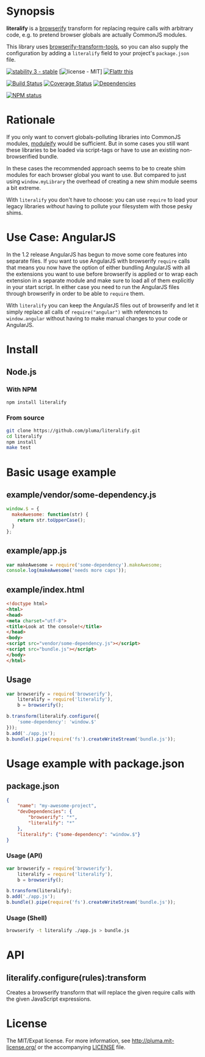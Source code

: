 # Synopsis

**literalify** is a [browserify](https://github.com/substack/node-browserify) transform for replacing require calls with arbitrary code, e.g. to pretend browser globals are actually CommonJS modules.

This library uses [browserify-transform-tools](https://github.com/benbria/browserify-transform-tools), so you can also supply the configuration by adding a `literalify` field to your project's `package.json` file.

[![stability 3 - stable](http://b.repl.ca/v1/stability-3_--_stable-yellowgreen.png)](http://nodejs.org/api/documentation.html#documentation_stability_index) [![license - MIT](https://img.shields.io/npm/l/literalify.svg)] [![Flattr this](https://api.flattr.com/button/flattr-badge-large.png)](https://flattr.com/submit/auto?user_id=pluma&url=https://github.com/pluma/literalify)

[![Build Status](https://travis-ci.org/pluma/literalify.png?branch=master)](https://travis-ci.org/pluma/literalify) [![Coverage Status](https://coveralls.io/repos/pluma/literalify/badge.png?branch=master)](https://coveralls.io/r/pluma/literalify?branch=master) [![Dependencies](https://david-dm.org/pluma/literalify.png?theme=shields.io)](https://david-dm.org/pluma/literalify)

[![NPM status](https://nodei.co/npm/literalify.png?compact=true)](https://npmjs.org/package/literalify)

# Rationale

If you only want to convert globals-polluting libraries into CommonJS modules, [moduleify](https://github.com/pluma/moduleify) would be sufficient. But in some cases you still want these libraries to be loaded via script-tags or have to use an existing non-browserified bundle.

In these cases the recommended approach seems to be to create shim modules for each browser global you want to use. But compared to just using `window.myLibrary` the overhead of creating a new shim module seems a bit extreme.

With `literalify` you don't have to choose: you can use `require` to load your legacy libraries *without* having to pollute your filesystem with those pesky shims.

# Use Case: AngularJS

In the 1.2 release AngularJS has begun to move some core features into separate files. If you want to use AngularJS with browserify `require` calls that means you now have the option of either bundling AngularJS with all the extensions you want to use before browserify is applied or to wrap each extension in a separate module and make sure to load all of them explicitly in your start script. In either case you need to run the AngularJS files through browserify in order to be able to `require` them.

With `literalify` you can keep the AngularJS files out of browserify and let it simply replace all calls of `require("angular")` with references to `window.angular` without having to make manual changes to your code or AngularJS.

# Install

## Node.js

### With NPM

```sh
npm install literalify
```

### From source

```sh
git clone https://github.com/pluma/literalify.git
cd literalify
npm install
make test
```

# Basic usage example

## example/vendor/some-dependency.js

```javascript
window.$ = {
  makeAwesome: function(str) {
    return str.toUpperCase();
  }
};
```

## example/app.js

```javascript
var makeAwesome = require('some-dependency').makeAwesome;
console.log(makeAwesome('needs more caps'));
```

## example/index.html
```html
<!doctype html>
<html>
<head>
<meta charset="utf-8">
<title>Look at the console!</title>
</head>
<body>
<script src="vendor/some-dependency.js"></script>
<script src="bundle.js"></script>
</body>
</html>
```

## Usage

```javascript
var browserify = require('browserify'),
    literalify = require('literalify'),
    b = browserify();

b.transform(literalify.configure({
    'some-dependency': 'window.$'
}));
b.add('./app.js');
b.bundle().pipe(require('fs').createWriteStream('bundle.js'));
```

# Usage example with package.json

## package.json

```json
{
    "name": "my-awesome-project",
    "devDependencies": {
        "browserify": "*",
        "literalify": "*"
    },
    "literalify": {"some-dependency": "window.$"}
}
```

### Usage (API)

```javascript
var browserify = require('browserify'),
    literalify = require('literalify'),
    b = browserify();

b.transform(literalify);
b.add('./app.js');
b.bundle().pipe(require('fs').createWriteStream('bundle.js'));
```

### Usage (Shell)

```sh
browserify -t literalify ./app.js > bundle.js
```

# API

## literalify.configure(rules):transform

Creates a browserify transform that will replace the given require calls with the given JavaScript expressions.

# License

The MIT/Expat license. For more information, see http://pluma.mit-license.org/ or the accompanying [LICENSE](https://github.com/pluma/counting/blob/master/LICENSE) file.